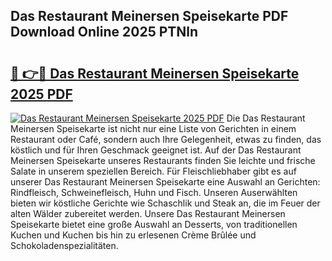 ## Das Restaurant Meinersen Speisekarte PDF Download Online 2025 PTNln

# <h2><a href="http://gcbhz3w.nevu.top/?p=Das+Restaurant+Meinersen+Speisekarte">🔗 👉🔴 Das Restaurant Meinersen Speisekarte 2025 PDF</a></h2>

[![Das Restaurant Meinersen Speisekarte 2025 PDF](https://i.imgur.com/dBaPXMq.png)](http://gcbhz3w.nevu.top/?p=Das+Restaurant+Meinersen+Speisekarte)
Die Das Restaurant Meinersen Speisekarte ist nicht nur eine Liste von Gerichten in einem Restaurant oder Café, sondern auch Ihre Gelegenheit, etwas zu finden, das köstlich und für Ihren Geschmack geeignet ist. Auf der Das Restaurant Meinersen Speisekarte unseres Restaurants finden Sie leichte und frische Salate in unserem speziellen Bereich. Für Fleischliebhaber gibt es auf unserer Das Restaurant Meinersen Speisekarte eine Auswahl an Gerichten: Rindfleisch, Schweinefleisch, Huhn und Fisch. Unseren Auserwählten bieten wir köstliche Gerichte wie Schaschlik und Steak an, die im Feuer der alten Wälder zubereitet werden. Unsere Das Restaurant Meinersen Speisekarte bietet eine große Auswahl an Desserts, von traditionellen Kuchen und Kuchen bis hin zu erlesenen Crème Brûlée und Schokoladenspezialitäten.
